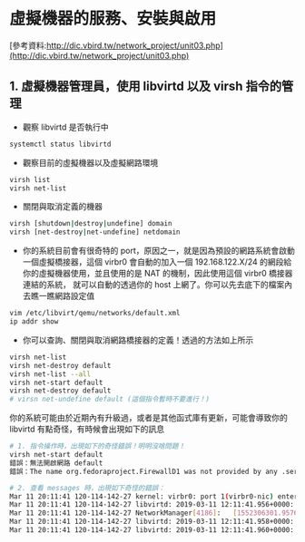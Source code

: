 # 虛擬機器的服務、安裝與啟用
[參考資料:http://dic.vbird.tw/network_project/unit03.php](http://dic.vbird.tw/network_project/unit03.php)

## 1. 虛擬機器管理員，使用 libvirtd 以及 virsh 指令的管理
- 觀察 libvirtd 是否執行中
```bash
systemctl status libvirtd
```
- 觀察目前的虛擬機器以及虛擬網路環境
```bash
virsh list
virsh net-list
```
- 關閉與取消定義的機器
```bash
virsh [shutdown|destroy|undefine] domain
virsh [net-destroy|net-undefine] netdomain
```
- 你的系統目前會有很奇特的 port，原因之一，就是因為預設的網路系統會啟動一個虛擬橋接器，這個 virbr0 會自動的加入一個 192.168.122.X/24 的網段給你的虛擬機器使用，並且使用的是 NAT 的機制，因此使用這個 virbr0 橋接器連結的系統， 就可以自動的透過你的 host 上網了。你可以先去底下的檔案內去瞧一瞧網路設定值
```bash
vim /etc/libvirt/qemu/networks/default.xml
ip addr show
```
- 你可以查詢、關閉與取消網路橋接器的定義！透過的方法如上所示
```bash
virsh net-list
virsh net-destroy default
virsh net-list --all
virsh net-start default
virsh net-destroy default
# virsn net-undefine default (這個指令暫時不要進行！)
```
你的系統可能由於近期內有升級過，或者是其他函式庫有更新，可能會導致你的 libvirtd 有點奇怪，有時候會出現如下的訊息
```bash
# 1. 指令操作時，出現如下的奇怪錯誤！明明沒啥問題！
virsh net-start default
錯誤：無法開啟網路 default
錯誤：The name org.fedoraproject.FirewallD1 was not provided by any .service files

# 2. 查看 messages 時，出現如下奇怪的錯誤：
Mar 11 20:11:41 120-114-142-27 kernel: virbr0: port 1(virbr0-nic) entered disabled state
Mar 11 20:11:41 120-114-142-27 libvirtd: 2019-03-11 12:11:41.956+0000: 4955: error : virNetDevSendEthtoolIoctl:3072 : ethtool ioctl error: 沒有此一裝置
Mar 11 20:11:41 120-114-142-27 NetworkManager[4186]:   [1552306301.9576] device (virbr0-nic): released from master device virbr0
Mar 11 20:11:41 120-114-142-27 libvirtd: 2019-03-11 12:11:41.958+0000: 4955: error : virNetDevSendEthtoolIoctl:3072 : ethtool ioctl error: 沒有此一裝置
Mar 11 20:11:41 120-114-142-27 libvirtd: 2019-03-11 12:11:41.960+0000: 4955: error : virNetDevSendEthtoolIoctl:3072 : ethtool ioctl error: 沒有此一裝置
```
